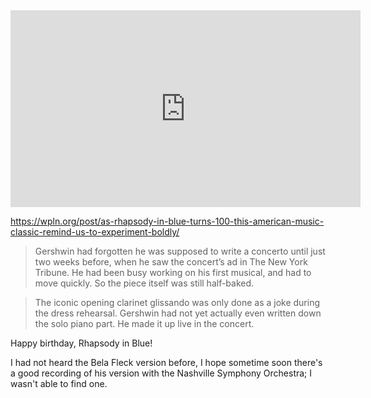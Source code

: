 <iframe width="560" height="315" src="https://www.youtube.com/embed/8DHPxRZFWQE?si=K86AdGTWJ0PviANO" title="YouTube video player" frameborder="0" allow="accelerometer; autoplay; clipboard-write; encrypted-media; gyroscope; picture-in-picture; web-share" allowfullscreen></iframe>

https://wpln.org/post/as-rhapsody-in-blue-turns-100-this-american-music-classic-remind-us-to-experiment-boldly/

> Gershwin had forgotten he was supposed to write a concerto until just two weeks before, when he saw the concert’s ad in The New York Tribune. He had been busy working on his first musical, and had to move quickly. So the piece itself was still half-baked.

> The iconic opening clarinet glissando was only done as a joke during the dress rehearsal. Gershwin had not yet actually even written down the solo piano part. He made it up live in the concert.

Happy birthday, Rhapsody in Blue!

I had not heard the Bela Fleck version before, I hope sometime soon there's a good recording of his version with the Nashville Symphony Orchestra; I wasn't able to find one.